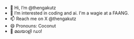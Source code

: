 - 👋 Hi, I’m @thengakutz
- 👀 I’m interested in coding and ai. I'm a wagie at a FAANG.
- 📫 Reach me on X @thengakutz
- 😄 Pronouns: Coconut
- 🥥 മലയാളി ഡാ!
